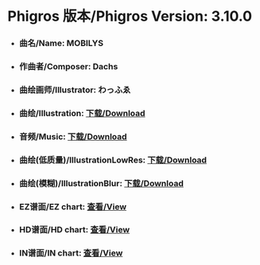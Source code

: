 
# Phigros 版本/Phigros Version:  3.10.0

- ### __曲名/Name:  MOBILYS__

- ### __作曲者/Composer:  Dachs__

- ### __曲绘画师/Illustrator:  わっふゑ__

- ### __曲绘/Illustration:  [下载/Download](https://github.com/Po6647A/PAR/releases/download/3.10.0/979.png)__

- ### __音频/Music:  [下载/Download](https://github.com/Po6647A/PAR/releases/download/3.10.0/1821.ogg)__

- ### __曲绘(低质量)/IllustrationLowRes:  [下载/Download](https://github.com/Po6647A/PAR/releases/download/3.10.0/1471.png)__

- ### __曲绘(模糊)/IllustrationBlur:  [下载/Download](https://github.com/Po6647A/PAR/releases/download/3.10.0/1225.png)__


- ### __EZ谱面/EZ chart:  [查看/View](./EZ.json/index.html)__

- ### __HD谱面/HD chart:  [查看/View](./HD.json/index.html)__

- ### __IN谱面/IN chart:  [查看/View](./IN.json/index.html)__
